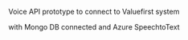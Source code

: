 Voice API prototype to connect to Valuefirst system

with Mongo DB connected and Azure SpeechtoText
